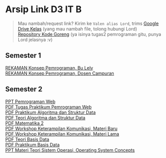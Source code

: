 # Arsip Link D3 IT B
> Mau nambah/request link? Kirim ke `Valen alias Lord`, trims 
[Google Drive Kelas](https://drive.google.com/drive/u/0/folders/1_85kSLSrTfN0uSguedeU2T6V2_FkrZYP) (yang mau nambah file, tolong hubungi Lord)  
[Repository Kode Goreng](https://github.com/bukanvalen/kodegoreng) (ya isinya tugas2 pemrograman gitu, punya Lord jelasnya :v)  
## Semester 1
[REKAMAN Konsep Pemrograman, Bu Lely](http://bit.ly/KP-D3B-Video)  
[REKAMAN Konsep Pemrograman, Dosen Campuran](https://bit.ly/Video-MK-Konsep-Pemrograman)  

## Semester 2
[PPT Pemrograman Web](https://drive.google.com/file/d/1DpXu4qCmCZWgO3cWf2ao2fqhAO50wbaJ/view?usp=sharing)  
[PDF Tugas Praktikum Pemrograman Web](http://moko.lecturer.pens.ac.id/file/PemroWeb/)  
[PDF Praktikum Algoritma dan Struktur Data](http://arna.lecturer.pens.ac.id/Praktikum_ASD/)  
[PDF Teori Algoritma dan Struktur Data](http://arna.lecturer.pens.ac.id/Modul_ASD/)  
[PDF Matematika 2](https://drive.google.com/drive/folders/1y_KE4HYHnx0n2i7Zhsnc9y_vBNXl8uri)  
[PDF Workshop Keterampilan Komunikasi, Materi Baru](https://bit.ly/Ketrampilan_Komunikasi)  
[PDF Workshop Keterampilan Komunikasi, Materi Lama](http://bit.ly/Ketrampilan-Komunikasi_Rengga)  
[PDF Teori Basis Data](https://drive.google.com/drive/folders/1c8ex0RtoRb341wlLpkrbTOMCBMX7P5SN?usp=sharing)  
[PDF Praktikum Basis Data](https://drive.google.com/drive/folders/18RSzERrvW8o36aPU5bY2o0nCoLGftV1b?usp=sharing)  
[PPT Materi Teori Sistem Operasi, Operating System Concepts](https://codex.cs.yale.edu/avi/courses/CS-423/slides/index.html)  
